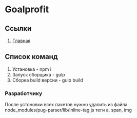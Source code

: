 # Goalprofit

## Ссылки

1. [Главная](https://oaktre.github.io/goalprofit/app/)




## Список команд

1. Установка - npm i
2. Запуск сборщика - gulp
3. Сборка build версии - gulp build

### Разработчику

После устоновки всех пакетов нужно удалить из файла node_modules/pug-parser/lib/inline-tag.js теги a, span, img
